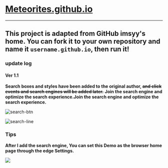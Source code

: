 # [Meteorites.github.io]()

-----------------------------------------------------------------------------------------------

## This project is adapted from GitHub imsyy's home. You can fork it to your own repository and name it `username.github.io`, then run it!

### update log

#### Ver 1.1

**Search boxes and styles have been added to the original author, ~~and click events and search engines will be added later.~~** **Join the search engine and optimize the search experience.Join the search engine and optimize the search experience.**

![search-btn](https://img1.imgtp.com/2023/06/03/7iz95ogk.png)

![search-line](https://img1.imgtp.com/2023/06/03/bG5fqM9L.png)

### Tips

**After I add the search engine, You can set this Demo as the browser home page through the edge Settings.**

![](https://img1.imgtp.com/2023/06/03/GSytnrP1.png)
